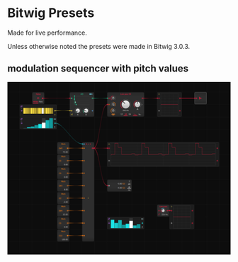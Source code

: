 # Bitwig Presets

Made for live performance.

Unless otherwise noted the presets were made in Bitwig 3.0.3.


## modulation sequencer with pitch values
![modulation sequencer with pitch values](images/poly-grid-modulation-sequencer-with-pitch-values.png)
